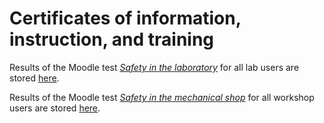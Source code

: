 # Certificates of information, instruction, and training

Results of the Moodle test [*Safety in the laboratory*](https://moodle-app2.let.ethz.ch/enrol/index.php?id=4041) for all lab users are stored [here](https://drive.google.com/drive/folders/1R9iEXkWcjVevBLCsl2Km6N79-xl2X-og?usp=drive_link).

Results of the Moodle test [*Safety in the mechanical shop*](https://moodle-app2.let.ethz.ch/enrol/index.php?id=4042) for all workshop users are stored [here](https://drive.google.com/drive/folders/18EHVJLTH9dT911GTK6_2-ch-mdrwkKEn?usp=sharing).

